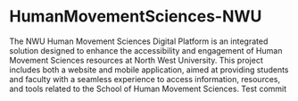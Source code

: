 # HumanMovementSciences-NWU

The NWU Human Movement Sciences Digital Platform is an integrated solution designed to enhance the accessibility and engagement of Human Movement Sciences resources at North West University. This project includes both a website and mobile application, aimed at providing students and faculty with a seamless experience to access information, resources, and tools related to the School of Human Movement Sciences. Test commit
